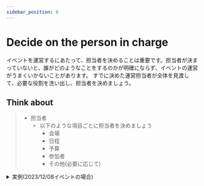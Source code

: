 ```yaml
---
sidebar_position: 8
---
```


# Decide on the person in charge

イベントを運営するにあたって、担当者を決めることは重要です。担当者が決まっていないと、誰がどのようなことをするのかが明確にならず、イベントの運営がうまくいかないことがあります。
すでに決めた運営担当者が全体を見渡して、必要な役割を洗い出し、担当者を決めましょう。

## Think about

> - 担当者
>   - 以下のような項目ごとに担当者を決めましょう
>     - 会場
>     - 日程
>     - 予算
>     - 参加者
>     - その他(必要に応じて)

<details>
  <summary>実例(2023/12/08イベントの場合)</summary>
  <div>
    ### 担当者

    敬称略・一部省略

    - 会場: つるるん
    - 日程: つるるん
    - 予算: kojira
    - 企画・準備: shino3
    - 登壇者案内: kojira, shino3
    - 懇親会: hakkadaikon
      - 軽食: hakkadaikon, kojira
    - 参加者管理: つるるん
  </div>
</details>
